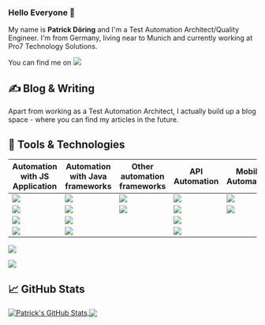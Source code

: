### Hello Everyone 👋

My name is **Patrick Döring** and I'm a Test Automation Architect/Quality Engineer. 
I'm from Germany, living near to Munich and currently working at Pro7 Technology Solutions.

You can find me on [![](https://img.shields.io/badge/LinkedIn-blue)](https://www.linkedin.com/in/patrick-d%C3%B6ring/)

## &#x270d; Blog & Writing

Apart from working as a Test Automation Architect, I actually build up a blog space - where you can find my articles in the future. 


## 🔧 Tools & Technologies

Automation with JS Application|Automation with Java frameworks|Other automation frameworks|API Automation|Mobile Automation|Service Virtualization
----|----|----|----|----|----
![](https://img.shields.io/badge/7Facette-Jest-informational?style=flat&color=2bbc8a)|![](https://img.shields.io/badge/7Facette-JUnit5-informational?style=flat&color=blue)|![](https://img.shields.io/badge/Selenium-Specflow-informational?style=flat&color=blueviolet)|![](https://img.shields.io/badge/7Facette-informational?style=flat&color=blue)|![](https://img.shields.io/badge/Appium-Java-informational?style=flat&color=blue)|![](https://img.shields.io/badge/Wiremock-Java-informational?style=flat&color=blue)
![](https://img.shields.io/badge/Playwright-Jest-informational?style=flat&color=2bbc8a)|![](https://img.shields.io/badge/Playwright-JUnit5-informational?style=flat&color=blue)|![](https://img.shields.io/badge/Playwright-Specflow-informational?style=flat&color=blueviolet)|![](https://img.shields.io/badge/RestSharp-Specflow-informational?style=flat&color=blueviolet)|![](https://img.shields.io/badge/Espresso-Java-informational?style=flat&color=blue)
![](https://img.shields.io/badge/Taiko-Gauge-informational?style=flat&color=2bbc8a)|![](https://img.shields.io/badge/Selenium-Cucumber-informational?style=flat&color=blue)||![](https://img.shields.io/badge/RestAssured-Serenity-informational?style=flat&color=blue)
![](https://img.shields.io/badge/Puppeteer-Jest-informational?style=flat&color=2bbc8a)|![](https://img.shields.io/badge/Selenium-Serenity-informational?style=flat&color=blue)||![](https://img.shields.io/badge/Gatling-Scala-informational?style=flat&color=ff69b4)
![](https://img.shields.io/badge/Selenium-Jbehave-informational?style=flat&color=blue)

![](https://img.shields.io/badge/Cypress-CucumberJS-informational?style=flat&color=2bbc8a)

## &#x1f4c8; GitHub Stats

<a href="https://github.com/munichbughunter/munichbughunter">
  <img align="center" src="https://github-readme-stats.vercel.app/api?username=munichbughunter&show_icons=true&theme=merko" alt="Patrick's GitHub Stats" />
</a>

<a href="https://github.com/munichbughunter/munichbughunter">
  <img align="center" src="https://github-readme-stats.vercel.app/api/top-langs/?username=munichbughunter&layout=compact" />
</a>


<!-- icons without padding -->
[1.1]: https://raw.githubusercontent.com/munichbughunter/munichbughunter/main/linkedin.png (LinkedIn icon without padding)
<!-- links to your social media accounts -->
[1]: https://www.linkedin.com/in/patrick-d%C3%B6ring/
